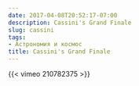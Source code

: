 ```yaml
---
date: 2017-04-08T20:52:17-07:00
description: Cassini's Grand Finale
slug: cassini
tags:
- Астрономия и космос
title: Cassini's Grand Finale
---
```


{{< vimeo 210782375 >}}

<!--more-->
